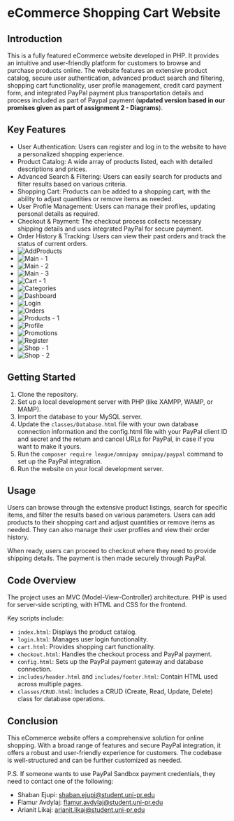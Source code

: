 # eCommerce Shopping Cart Website

## Introduction
This is a fully featured eCommerce website developed in PHP. It provides an intuitive and user-friendly platform for customers to browse and purchase products online. The website features an extensive product catalog, secure user authentication, advanced product search and filtering, shopping cart functionality, user profile management, credit card payment form, and integrated PayPal payment plus transportation details and process included as part of Paypal payment (**updated version based in our promises given as part of assignment 2 - Diagrams**).

## Key Features
- User Authentication: Users can register and log in to the website to have a personalized shopping experience.
- Product Catalog: A wide array of products listed, each with detailed descriptions and prices.
- Advanced Search & Filtering: Users can easily search for products and filter results based on various criteria.
- Shopping Cart: Products can be added to a shopping cart, with the ability to adjust quantities or remove items as needed.
- User Profile Management: Users can manage their profiles, updating personal details as required.
- Checkout & Payment: The checkout process collects necessary shipping details and uses integrated PayPal for secure payment.
- Order History & Tracking: Users can view their past orders and track the status of current orders.
- ![AddProducts](https://github.com/ShabanEjupi/e-commerce/assets/101940223/21097793-8739-4dfc-a686-64456c7f1f9e)
- ![Main - 1](https://github.com/ShabanEjupi/e-commerce/assets/101940223/620cc3dc-c7df-4d19-bead-ae80209d1a6a)
- ![Main - 2](https://github.com/ShabanEjupi/e-commerce/assets/101940223/40cdbc4f-744a-4dcd-b823-e67f68d4f999)
- ![Main - 3](https://github.com/ShabanEjupi/e-commerce/assets/101940223/34b70981-fccb-4bec-b0b1-d8d1e0d78da7)
- ![Cart - 1](https://github.com/ShabanEjupi/e-commerce/assets/101940223/56334625-a110-4cbe-a702-2c12e76ce4fb)
- ![Categories](https://github.com/ShabanEjupi/e-commerce/assets/101940223/0f76c73e-b09f-45e3-9aa3-468cfff82c97)
- ![Dashboard](https://github.com/ShabanEjupi/e-commerce/assets/101940223/765e1e53-f6fd-402d-bb3a-9e88d96a9e4f)
- ![Login](https://github.com/ShabanEjupi/e-commerce/assets/101940223/6f881bbf-06d1-4430-b743-a0d772ea845a)
- ![Orders](https://github.com/ShabanEjupi/e-commerce/assets/101940223/c090c691-56ae-4765-8b80-1c283abfc831)
- ![Products - 1](https://github.com/ShabanEjupi/e-commerce/assets/101940223/e71edddb-f628-442b-8320-063ea37b0a4b)
- ![Profile](https://github.com/ShabanEjupi/e-commerce/assets/101940223/053f810e-5194-4c87-a682-4866ecdfa759)
- ![Promotions](https://github.com/ShabanEjupi/e-commerce/assets/101940223/647d805d-cbb4-4193-80e1-5ffdf5241f40)
- ![Register](https://github.com/ShabanEjupi/e-commerce/assets/101940223/96086260-95bb-44da-a565-380012befbf7)
- ![Shop - 1](https://github.com/ShabanEjupi/e-commerce/assets/101940223/4e46fbc9-131a-4a0c-b7c5-aa4d3ff35bde)
- ![Shop - 2](https://github.com/ShabanEjupi/e-commerce/assets/101940223/9f8a746d-8ad1-47b3-a448-84da1a8298c8)

## Getting Started
1. Clone the repository.
2. Set up a local development server with PHP (like XAMPP, WAMP, or MAMP).
3. Import the database to your MySQL server.
4. Update the `classes/Database.html` file with your own database connection information and the config.html file with your PayPal client ID and secret and the return and cancel URLs for PayPal, in case if you want to make it yours.
5. Run the `composer require league/omnipay omnipay/paypal` command to set up the PayPal integration.
6. Run the website on your local development server.

## Usage
Users can browse through the extensive product listings, search for specific items, and filter the results based on various parameters. Users can add products to their shopping cart and adjust quantities or remove items as needed. They can also manage their user profiles and view their order history.

When ready, users can proceed to checkout where they need to provide shipping details. The payment is then made securely through PayPal.

## Code Overview
The project uses an MVC (Model-View-Controller) architecture. PHP is used for server-side scripting, with HTML and CSS for the frontend.

Key scripts include:
- `index.html`: Displays the product catalog.
- `login.html`: Manages user login functionality.
- `cart.html`: Provides shopping cart functionality.
- `checkout.html`: Handles the checkout process and PayPal payment.
- `config.html`: Sets up the PayPal payment gateway and database connection.
- `includes/header.html` and `includes/footer.html`: Contain HTML used across multiple pages.
- `classes/CRUD.html`: Includes a CRUD (Create, Read, Update, Delete) class for database operations.

## Conclusion
This eCommerce website offers a comprehensive solution for online shopping. With a broad range of features and secure PayPal integration, it offers a robust and user-friendly experience for customers. The codebase is well-structured and can be further customized as needed.

P.S. If someone wants to use PayPal Sandbox payment credentials, they need to contact one of the following:

- Shaban Ejupi: shaban.ejupi@student.uni-pr.edu
- Flamur Avdylaj: flamur.avdylaj@student.uni-pr.edu
- Arianit Likaj: arianit.likaj@student.uni-pr.edu

